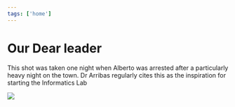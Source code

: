 ```yaml
---
tags: ['home']
---
```


<div class="container-fluid" style="height:100%">
	<div class="row" style="max-height:100%; max-width:100%; vertical-align:middle">
		<div class="col-sm-6">
			<h1>Our Dear leader</h1>
			<p class="hidden-xs">This shot was taken one night when Alberto was arrested after a particularly heavy night on the town. Dr Arribas regularly cites this as the inspiration for starting the Informatics Lab</p>
		</div>
		<div class="col-sm-6" style="max-width:60%; max-height:100%; width:auto">
			<img src="http://tedxexeter.com/wp-content/uploads/AlbertoArribas.jpg"/>
		</div>
	</div>
</div>